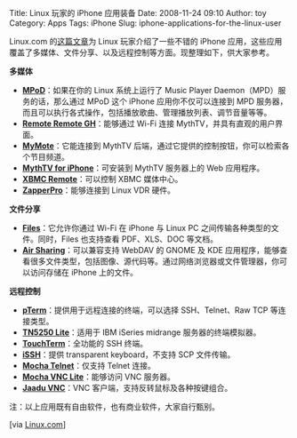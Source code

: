 Title: Linux 玩家的 iPhone 应用装备
Date: 2008-11-24 09:10
Author: toy
Category: Apps
Tags: iPhone
Slug: iphone-applications-for-the-linux-user

Linux.com 的[这篇文章](http://www.linux.com/feature/153135)为 Linux
玩家介绍了一些不错的 iPhone
应用，这些应用覆盖了多媒体、文件分享、以及远程控制等方面。现整理如下，供大家参考。

**多媒体**

-   **[MPoD](http://www.katoemba.net/makesnosenseatall/mpod/)**：如果在你的
    Linux 系统上运行了 Music Player Daemon（MPD）服务的话，那么通过 MPoD
    这个 iPhone 应用你不仅可以连接到 MPD
    服务器，而且可以执行各式操作，包括播放歌曲、管理播放列表、调节音量等等。
-   **[Remote Remote
    GH](http://web.mac.com/grhowes/Generally_Helpful_Software/RRgh_for_iPhone.html)**：能够通过
    Wi-Fi 连接 MythTV，并具有直观的用户界面。
-   **[MyMote](http://trac2.assembla.com/mymote)**：它能连接到 MythTV
    后端，通过它提供的控制按钮，你可以检索各个节目频道。
-   **[MythTV for
    iPhone](http://code.google.com/p/mythtv-for-iphone/)**：可安装到
    MythTV 服务器上的 Web 应用程序。
-   **[XBMC
    Remote](http://www.appstoreapps.com/2008/09/13/xbmc-remote/)**：可以控制
    XBMC 媒体中心。
-   **[ZapperPro](http://herzogonline.net/zapper/tiki-index.php?page=ZapperPro)**：能够连接到
    Linux VDR 硬件。

**文件分享**

-   **[Files](http://www.olivetoast.com/Files/)**：它允许你通过 Wi-Fi 在
    iPhone 与 Linux PC 之间传输各种类型的文件。同时，Files 也支持查看
    PDF、XLS、DOC 等文档。
-   **[Air Sharing](http://www.avatron.com/products/)**：可以兼容支持
    WebDAV 的 GNOME 及 KDE
    应用程序，能够查看很多文件类型，包括图像、源代码等。通过网络浏览器或文件管理器，你可以访问存储在
    iPhone 上的文件。

**远程控制**

-   **[pTerm](http://www.instantcocoa.com/products/pTerm/)**：提供用于远程连接的终端，可以选择
    SSH、Telnet、Raw TCP 等连接类型。
-   **[TN5250 Lite](http://mochasoft.dk/iphone_tn5250.htm)**：适用于 IBM
    iSeries midrange 服务器的终端模拟器。
-   **[TouchTerm](http://jbrink.net/touchterm/)**：全功能的 SSH 终端。
-   **[iSSH](http://www.zinger-soft.com/iSSH_features.html)**：提供
    transparent keyboard，不支持 SCP 文件传输。
-   **[Mocha
    Telnet](http://www.mochasoft.dk/iphone_telnet.htm)**：仅支持 Telnet
    连接。
-   **[Mocha VNC
    Lite](http://www.mochasoft.dk/iphone_vnc.htm)**：能够访问 VNC
    服务器。
-   **[Jaadu VNC](http://www.jugaari.com/)**：VNC
    客户端，支持反转鼠标及各种按键组合。

注：以上应用既有自由软件，也有商业软件，大家自行甄别。

[via [Linux.com](http://www.linux.com/feature/153135)]
